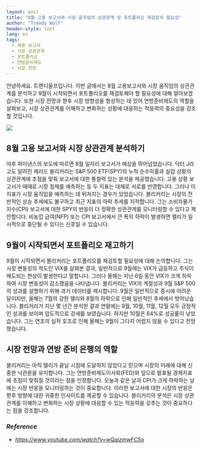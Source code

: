 ```yaml
---
layout: post
title: "8월 고용 보고서와 시장 움직임의 상관관계 및 포트폴리오 재검토의 필요성"
author: "Trendy Wolf"
header-style: text
lang: en
tags:
  - 채용 보고서
  - 시장 상관관계
  - 포트폴리오
  - 연방준비제도
  - 시장 전망
---
```


안녕하세요. 트렌디울프입니다. 이번 글에서는 8월 고용보고서와 시장 움직임의 상관관계를 분석하고 9월이 시작되면서 포트폴리오를 재검토해야 할 필요성에 대해 알아보겠습니다. 또한 시장 전망과 향후 시장 방향성을 형성하는 데 있어 연방준비제도의 역할을 살펴보고, 시장 상관관계를 이해하고 변화하는 상황에 대응하는 적응력의 중요성을 강조할 것입니다.

<img
    src="https://i.ytimg.com/vi/wQqjzmwFC5o/hqdefault.jpg"
/>


## 8월 고용 보고서와 시장 상관관계 분석하기
야후 파이낸스의 보도에 따르면 8월 일자리 보고서가 예상을 뛰어넘었습니다. 닥터 J라고도 알려진 제러드 블리커리는 S&P 500 ETF(SPY)의 누적 순수익률과 실업 상황의 상관관계에 초점을 맞춰 보고서에 대한 통찰력 있는 분석을 제공했습니다. 고용 상황 보고서가 때때로 시장 침체를 예측하는 등 두 지표는 대체로 서로를 반영합니다. 그러나 이 지표가 시장 움직임을 예측하는 데 뒤처지는 경우가 있었습니다. 블리커리는 시장의 전반적인 상승 추세에도 불구하고 최근 지표의 하락 추세를 지적합니다. 그는 소비자물가지수(CPI) 보고서에 대한 SPY의 반응이 더 정확한 상관관계를 모니터링할 수 있다고 제안합니다. 비농업 급여(NFP) 또는 CPI 보고서에서 큰 폭의 하락이 발생하면 랠리가 일시적으로 중단될 수 있다는 신호일 수 있습니다.

## 9월이 시작되면서 포트폴리오 재고하기
9월이 시작되면서 블리커리는 포트폴리오를 재검토할 필요성에 대해 논의합니다. 그는 시장 변동성의 척도인 VIX를 살펴본 결과, 일반적으로 9월에는 VIX가 급등하고 주식이 매도되는 현상이 발생한다고 말합니다. 그러나 올해는 지난 6일 동안 VIX가 크게 하락하여 시장 변동성이 감소했음을 나타냅니다. 블리커리는 VIX의 계절성과 9월 S&P 500의 성과를 설명하기 위해 과거 데이터를 제시합니다. 9월은 일반적으로 증시에 어려운 달이지만, 올해는 7월의 강한 랠리와 8월의 하락으로 인해 일반적인 추세에서 벗어났습니다. 블리커리가 지난 몇 년간 분석한 결과 연말에는 9월, 10월, 11월, 12월 모두 긍정적인 성과를 보이며 압도적으로 강세를 보였습니다. 하지만 10월은 64%로 성공률이 낮았습니다. 그는 연초의 실적 호조로 인해 올해는 9월이 그다지 어렵지 않을 수 있다고 전망했습니다.

## 시장 전망과 연방 준비 은행의 역할
블리커리는 아직 랠리가 끝날 시점에 도달하지 않았다고 믿으며 시장의 미래에 대해 신중한 낙관론을 유지합니다. 그는 연방준비제도이사회(FED)와 앞으로 발표될 경제지표에 초점이 맞춰질 것이라는 점을 인정합니다. 오늘과 같은 날과 CPI가 크게 하락하는 날에는 시장 반응을 모니터링하는 것이 중요합니다. 이러한 보고서에 대한 시장의 반응은 향후 방향에 대한 귀중한 인사이트를 제공할 수 있습니다. 블리커리의 분석은 시장 상관관계를 이해하고 변화하는 시장 상황에 대응할 수 있는 적응력을 갖추는 것이 중요하다는 점을 강조합니다.


### _Reference_
- _https://www.youtube.com/watch?v=wQqjzmwFC5o_

